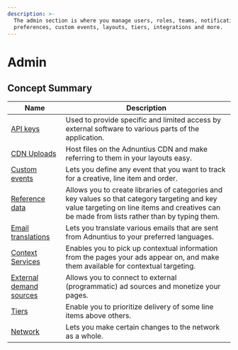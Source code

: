 ```yaml
---
description: >-
  The admin section is where you manage users, roles, teams, notification
  preferences, custom events, layouts, tiers, integrations and more.
---
```


# Admin

## Concept Summary

| Name                                           | Description                                                                                                                                                                                   |
| ---------------------------------------------- | --------------------------------------------------------------------------------------------------------------------------------------------------------------------------------------------- |
| [API keys](api-keys.md)                        | Used to provide specific and limited access by external software to various parts of the application.                                                                                         |
| [CDN Uploads](cdn-uploads.md)                  | Host files on the Adnuntius CDN and make referring to them in your layouts easy.                                                                                                              |
| [Custom events](custom-events.md)              | Lets you define any event that you want to track for a creative, line item and order.                                                                                                         |
| [Reference data](reference-data.md)            | Allows you to create libraries of categories and key values so that category targeting and key value targeting on line items and creatives can be made from lists rather than by typing them. |
| [Email translations](email-translations.md)    | Lets you translate various emails that are sent from Adnuntius to your preferred languages.                                                                                                   |
| [Context Services](context-services.md)        | Enables you to pick up contextual information from the pages your ads appear on, and make them available for contextual targeting.                                                            |
| [External demand sources](context-services.md) | Allows you to connect to external (programmatic) ad sources and monetize your pages.                                                                                                          |
| [Tiers](tiers.md)                              | Enable you to prioritize delivery of some line items above others.                                                                                                                            |
| [Network](network.md)                          | Lets you make certain changes to the network as a whole.                                                                                                                                      |
